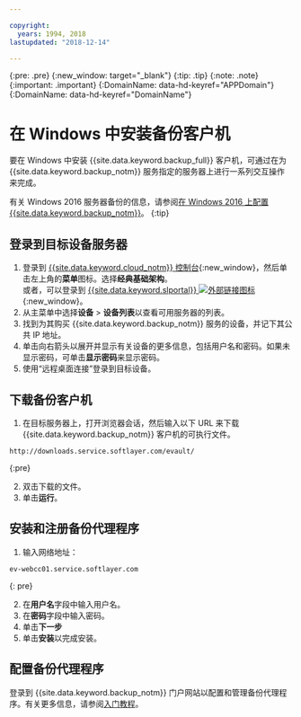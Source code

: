 ```yaml
---

copyright:
  years: 1994, 2018
lastupdated: "2018-12-14"

---
```

{:pre: .pre}
{:new_window: target="_blank"}
{:tip: .tip}
{:note: .note}
{:important: .important}
{:DomainName: data-hd-keyref="APPDomain"}
{:DomainName: data-hd-keyref="DomainName"}

# 在 Windows 中安装备份客户机

要在 Windows 中安装 {{site.data.keyword.backup_full}} 客户机，可通过在为 {{site.data.keyword.backup_notm}} 服务指定的服务器上进行一系列交互操作来完成。

有关 Windows 2016 服务器备份的信息，请参阅[在 Windows 2016 上配置 {{site.data.keyword.backup_notm}}](install-backup-client-windows2016.html)。
{:tip}

## 登录到目标设备服务器

1. 登录到 [{{site.data.keyword.cloud_notm}} 控制台](https://{DomainName}/catalog/){:new_window}，然后单击左上角的**菜单**图标。选择**经典基础架构**。<br/>
   或者，可以登录到 [{{site.data.keyword.slportal}} ![外部链接图标](../../icons/launch-glyph.svg "外部链接图标")](https://control.softlayer.com/){:new_window}。
2. 从主菜单中选择**设备** > **设备列表**以查看可用服务器的列表。
3. 找到为其购买 {{site.data.keyword.backup_notm}} 服务的设备，并记下其公共 IP 地址。
4. 单击向右箭头以展开并显示有关设备的更多信息，包括用户名和密码。如果未显示密码，可单击**显示密码**来显示密码。
5. 使用“远程桌面连接”登录到目标设备。

## 下载备份客户机

1. 在目标服务器上，打开浏览器会话，然后输入以下 URL 来下载 {{site.data.keyword.backup_notm}} 客户机的可执行文件。<br/>
  ```
  http://downloads.service.softlayer.com/evault/
  ```
  {:pre}

2. 双击下载的文件。
3. 单击**运行**。


## 安装和注册备份代理程序

1. 输入网络地址：<br />
  ```
  ev-webcc01.service.softlayer.com
  ```
  {: pre}

2. 在**用户名**字段中输入用户名。
3. 在**密码**字段中输入密码。
6. 单击**下一步**
7. 单击**安装**以完成安装。

## 配置备份代理程序

登录到 {{site.data.keyword.backup_notm}} 门户网站以配置和管理备份代理程序。有关更多信息，请参阅[入门教程](index.html#configuring-the-backup-agent-and-the-backup-schedule)。
